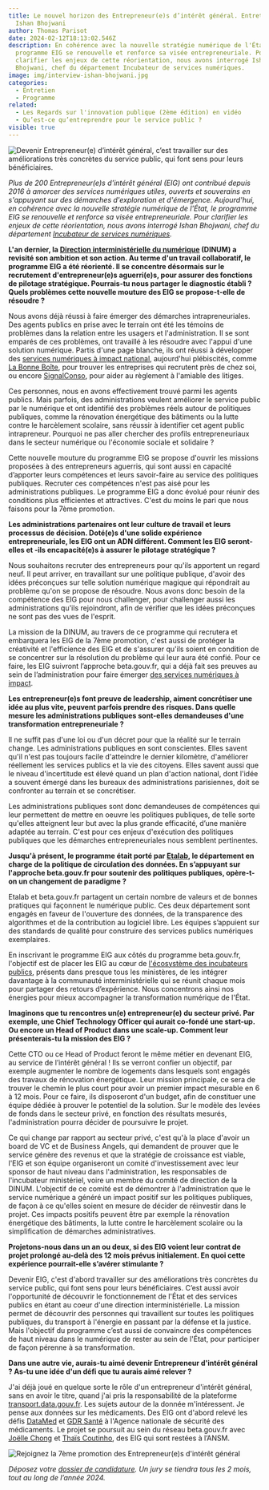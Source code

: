 ```yaml
---
title: Le nouvel horizon des Entrepreneur(e)s d’intérêt général. Entretien avec
  Ishan Bhojwani
author: Thomas Parisot
date: 2024-02-12T18:13:02.546Z
description: En cohérence avec la nouvelle stratégie numérique de l'État, le
  programme EIG se renouvelle et renforce sa visée entrepreneuriale. Pour
  clarifier les enjeux de cette réorientation, nous avons interrogé Ishan
  Bhojwani, chef du département Incubateur de services numériques.
image: img/interview-ishan-bhojwani.jpg
categories:
  - Entretien
  - Programme
related:
  - Les Regards sur l'innovation publique (2ème édition) en vidéo
  - Qu’est-ce qu’entreprendre pour le service public ?
visible: true
---
```

![Devenir Entrepreneur(e) d’intérêt général, c’est travailler sur des améliorations très concrètes du service public, qui font sens pour leurs bénéficiaires.](https://www.eig.numerique.gouv.fr/img/interview-ishan-bhojwani.jpg "Ishan Bhojwani, chef du département Incubateur de services numériques")

*Plus de 200 Entrepreneur(e)s d'intérêt général (EIG) ont contribué depuis 2016 à amorcer des services numériques utiles, ouverts et souverains en s'appuyant sur des démarches d'exploration et d'émergence. Aujourd'hui, en cohérence avec la nouvelle stratégie numérique de l'État, le programme EIG se renouvelle et renforce sa visée entrepreneuriale. Pour clarifier les enjeux de cette réorientation, nous avons interrogé Ishan Bhojwani, chef du département [Incubateur de services numériques](https://beta.gouv.fr/incubateurs/dinum.html).*

**L'an dernier, la [Direction interministérielle du numérique](https://www.numerique.gouv.fr/dinum/) (DINUM) a revisité son ambition et son action. Au terme d'un travail collaboratif, le programme EIG a été réorienté. Il se concentre désormais sur le recrutement d'entrepreneur(e)s aguerri(e)s, pour assurer des fonctions de pilotage stratégique. Pourrais-tu nous partager le diagnostic établi ? Quels problèmes cette nouvelle mouture des EIG se propose-t-elle de résoudre ?**

Nous avons déjà réussi à faire émerger des démarches intrapreneuriales. Des agents publics en prise avec le terrain ont été les témoins de problèmes dans la relation entre les usagers et l'administration. Il se sont emparés de ces problèmes, ont travaillé à les résoudre avec l'appui d'une solution numérique. Partis d'une page blanche, ils ont réussi à développer des [services numériques à impact national](https://beta.gouv.fr/realisations/), aujourd'hui plébiscités, comme [La Bonne Boîte](https://labonneboite.francetravail.fr/), pour trouver les entreprises qui recrutent près de chez soi, ou encore [SignalConso](https://signal.conso.gouv.fr/), pour aider au règlement à l'amiable des litiges.

Ces personnes, nous en avons effectivement trouvé parmi les agents publics. Mais parfois, des administrations veulent améliorer le service public par le numérique et ont identifié des problèmes réels autour de politiques publiques, comme la rénovation énergétique des bâtiments ou la lutte contre le harcèlement scolaire, sans réussir à identifier cet agent public intrapreneur. Pourquoi ne pas aller chercher des profils entrepreneuriaux dans le secteur numérique ou l'économie sociale et solidaire ?

Cette nouvelle mouture du programme EIG se propose d'ouvrir les missions proposées à des entrepreneurs aguerris, qui sont aussi en capacité d’apporter leurs compétences et leurs savoir-faire au service des politiques publiques. Recruter ces compétences n'est pas aisé pour les administrations publiques. Le programme EIG a donc évolué pour réunir des conditions plus efficientes et attractives. C'est du moins le pari que nous faisons pour la 7ème promotion.

**Les administrations partenaires ont leur culture de travail et leurs processus de décision. Doté(e)s d'une solide expérience entrepreneuriale, les EIG ont un ADN différent. Comment les EIG seront-elles et -ils encapacité(e)s à assurer le pilotage stratégique ?**

Nous souhaitons recruter des entrepreneurs pour qu'ils apportent un regard neuf. Il peut arriver, en travaillant sur une politique publique, d'avoir des idées préconçues sur telle solution numérique magique qui répondrait au problème qu'on se propose de résoudre. Nous avons donc besoin de la compétence des EIG pour nous challenger, pour challenger aussi les administrations qu'ils rejoindront, afin de vérifier que les idées préconçues ne sont pas des vues de l'esprit.

La mission de la DINUM, au travers de ce programme qui recrutera et embarquera les EIG de la 7ème promotion, c'est aussi de protéger la créativité et l'efficience des EIG et de s'assurer qu'ils soient en condition de se concentrer sur la résolution du problème qui leur aura été confié. Pour ce faire, les EIG suivront l’approche beta.gouv.fr, qui a déjà fait ses preuves au sein de l’administration pour faire émerger [des services numériques à impact](https://beta.gouv.fr/startups?national_impact=true).

**Les entrepreneur(e)s font preuve de leadership, aiment concrétiser une idée au plus vite, peuvent parfois prendre des risques. Dans quelle mesure les administrations publiques sont-elles demandeuses d'une transformation entrepreneuriale ?**

Il ne suffit pas d'une loi ou d'un décret pour que la réalité sur le terrain change. Les administrations publiques en sont conscientes. Elles savent qu'il n'est pas toujours facile d'atteindre le dernier kilomètre, d'améliorer réellement les services publics et la vie des citoyens. Elles savent aussi que le niveau d'incertitude est élevé quand un plan d'action national, dont l'idée a souvent émergé dans les bureaux des administrations parisiennes, doit se confronter au terrain et se concrétiser.

Les administrations publiques sont donc demandeuses de compétences qui leur permettent de mettre en oeuvre les politiques publiques, de telle sorte qu'elles atteignent leur but avec la plus grande efficacité, d’une manière adaptée au terrain. C'est pour ces enjeux d'exécution des politiques publiques que les démarches entrepreneuriales nous semblent pertinentes.

**Jusqu'à présent, le programme était porté par [Etalab](https://etalab.gouv.fr/), le département en charge de la politique de circulation des données. En s’appuyant sur l'approche beta.gouv.fr pour soutenir des politiques publiques, opère-t-on un changement de paradigme ?**

Etalab et beta.gouv.fr partagent un certain nombre de valeurs et de bonnes pratiques qui façonnent le numérique public. Ces deux département sont engagés en faveur de l'ouverture des données, de la transparence des algorithmes et de la contribution au logiciel libre. Les équipes s’appuient sur des standards de qualité pour construire des services publics numériques exemplaires.

En inscrivant le programme EIG aux côtés du programme beta.gouv.fr, l'objectif est de placer les EIG au cœur de [l'écosystème des incubateurs publics](https://beta.gouv.fr/incubateurs/), présents dans presque tous les ministères, de les intégrer davantage à la communauté interministérielle qui se réunit chaque mois pour partager des retours d’expérience. Nous concentrons ainsi nos énergies pour mieux accompagner la transformation numérique de l'État.

**Imaginons que tu rencontres un(e) entrepreneur(e) du secteur privé. Par exemple, une Chief Technology Officer qui aurait co-fondé une start-up. Ou encore un Head of Product dans une scale-up. Comment leur présenterais-tu la mission des EIG ?**

Cette CTO ou ce Head of Product feront le même métier en devenant EIG, au service de l’intérêt général ! Ils se verront confier un objectif, par exemple augmenter le nombre de logements dans lesquels sont engagés des travaux de rénovation énergétique. Leur mission principale, ce sera de trouver le chemin le plus court pour avoir un premier impact mesurable en 6 à 12 mois. Pour ce faire, ils disposeront d'un budget, afin de constituer une équipe dédiée à prouver le potentiel de la solution. Sur le modèle des levées de fonds dans le secteur privé, en fonction des résultats mesurés, l'administration pourra décider de poursuivre le projet.

Ce qui change par rapport au secteur privé, c'est qu'à la place d'avoir un board de VC et de Business Angels, qui demandent de prouver que le service génère des revenus et que la stratégie de croissance est viable, l'EIG et son équipe organiseront un comité d'investissement avec leur sponsor de haut niveau dans l'administration, les responsables de l'incubateur ministériel, voire un membre du comité de direction de la DINUM. L'objectif de ce comité est de démontrer à l'administration que le service numérique a généré un impact positif sur les politiques publiques, de façon à ce qu'elles soient en mesure de décider de réinvestir dans le projet. Ces impacts positifs peuvent être par exemple la rénovation énergétique des bâtiments, la lutte contre le harcèlement scolaire ou la simplification de démarches administratives.

**Projetons-nous dans un an ou deux, si des EIG voient leur contrat de projet prolongé au-delà des 12 mois prévus initialement. En quoi cette expérience pourrait-elle s’avérer stimulante ?**

Devenir EIG, c'est d'abord travailler sur des améliorations très concrètes du service public, qui font sens pour leurs bénéficiaires. C’est aussi avoir l'opportunité de découvrir le fonctionnement de l'État et des services publics en étant au coeur d'une direction interministérielle. La mission permet de découvrir des personnes qui travaillent sur toutes les politiques publiques, du transport à l'énergie en passant par la défense et la justice. Mais l'objectif du programme c’est aussi de convaincre des compétences de haut niveau dans le numérique de rester au sein de l'État, pour participer de façon pérenne à sa transformation.

**Dans une autre vie, aurais-tu aimé devenir Entrepreneur d'intérêt général ? As-tu une idée d'un défi que tu aurais aimé relever ?**

J'ai déjà joué en quelque sorte le rôle d'un entrepreneur d'intérêt général, sans en avoir le titre, quand j'ai pris la responsabilité de la plateforme [transport.data.gouv.fr](http://transport.data.gouv.fr/). Les sujets autour de la donnée m'intéressent. Je pense aux données sur les médicaments. Des EIG ont d'abord relevé les défis [DataMed](https://www.eig.numerique.gouv.fr/defis/datamed/) et [GDR Santé](https://www.eig.numerique.gouv.fr/defis/gdr-sante/) à l'Agence nationale de sécurité des médicaments. Le projet se poursuit au sein du réseau beta.gouv.fr avec [Joëlle Chong](https://www.eig.numerique.gouv.fr/personnes/joelle-chong/) et [Thaïs Coutinho](https://www.eig.numerique.gouv.fr/personnes/thais-coutinho/), des EIG qui sont restées à l’ANSM.

![Rejoignez la 7ème promotion des Entrepreneur(e)s d'intérêt général](https://www.eig.numerique.gouv.fr/img/eig-banniere-postuler.jpg "Appel à candidatures")

*Déposez votre [dossier de candidature](https://www.eig.numerique.gouv.fr/participer/candidats/). Un jury se tiendra tous les 2 mois, tout au long de l’année 2024.*